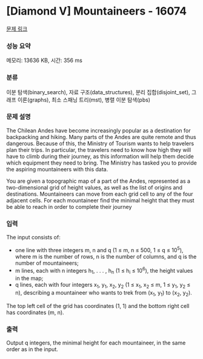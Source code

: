 # [Diamond V] Mountaineers - 16074 

[문제 링크](https://www.acmicpc.net/problem/16074) 

### 성능 요약

메모리: 13636 KB, 시간: 356 ms

### 분류

이분 탐색(binary_search), 자료 구조(data_structures), 분리 집합(disjoint_set), 그래프 이론(graphs), 최소 스패닝 트리(mst), 병렬 이분 탐색(pbs)

### 문제 설명

<p>The Chilean Andes have become increasingly popular as a destination for backpacking and hiking. Many parts of the Andes are quite remote and thus dangerous. Because of this, the Ministry of Tourism wants to help travelers plan their trips. In particular, the travelers need to know how high they will have to climb during their journey, as this information will help them decide which equipment they need to bring. The Ministry has tasked you to provide the aspiring mountaineers with this data.</p>

<p>You are given a topographic map of a part of the Andes, represented as a two-dimensional grid of height values, as well as the list of origins and destinations. Mountaineers can move from each grid cell to any of the four adjacent cells. For each mountaineer find the minimal height that they must be able to reach in order to complete their journey</p>

### 입력 

 <p>The input consists of:</p>

<ul>
	<li>one line with three integers m, n and q (1 ≤ m, n ≤ 500, 1 ≤ q ≤ 10<sup>5</sup>), where m is the number of rows, n is the number of columns, and q is the number of mountaineers;</li>
	<li>m lines, each with n integers h<sub>1</sub>, . . . , h<sub>n</sub> (1 ≤ h<sub>i</sub> ≤ 10<sup>6</sup>), the height values in the map;</li>
	<li>q lines, each with four integers x<sub>1</sub>, y<sub>1</sub>, x<sub>2</sub>, y<sub>2</sub> (1 ≤ x<sub>1</sub>, x<sub>2</sub> ≤ m, 1 ≤ y<sub>1</sub>, y<sub>2</sub> ≤ n), describing a mountaineer who wants to trek from (x<sub>1</sub>, y<sub>1</sub>) to (x<sub>2</sub>, y<sub>2</sub>).</li>
</ul>

<p>The top left cell of the grid has coordinates (1, 1) and the bottom right cell has coordinates (m, n).</p>

### 출력 

 <p>Output q integers, the minimal height for each mountaineer, in the same order as in the input.</p>

